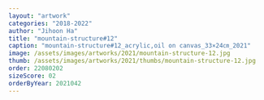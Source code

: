```yaml
---
layout: "artwork"
categories: "2018-2022"
author: "Jihoon Ha"
title: "mountain-structure#12"
caption: "mountain-structure#12_acrylic,oil on canvas_33×24㎝_2021"
image: /assets/images/artworks/2021/mountain-structure-12.jpg
thumb: /assets/images/artworks/2021/thumbs/mountain-structure-12.jpg
order: 22080202
sizeScore: 02
orderByYear: 2021042
---
```

